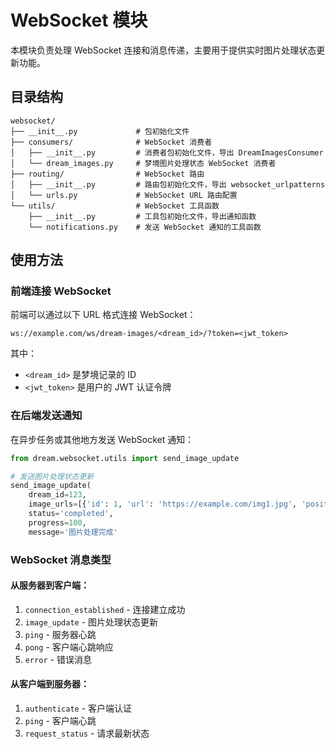 # WebSocket 模块

本模块负责处理 WebSocket 连接和消息传递，主要用于提供实时图片处理状态更新功能。

## 目录结构

```
websocket/
├── __init__.py             # 包初始化文件
├── consumers/              # WebSocket 消费者
│   ├── __init__.py         # 消费者包初始化文件，导出 DreamImagesConsumer
│   └── dream_images.py     # 梦境图片处理状态 WebSocket 消费者
├── routing/                # WebSocket 路由
│   ├── __init__.py         # 路由包初始化文件，导出 websocket_urlpatterns
│   └── urls.py             # WebSocket URL 路由配置
└── utils/                  # WebSocket 工具函数
    ├── __init__.py         # 工具包初始化文件，导出通知函数
    └── notifications.py    # 发送 WebSocket 通知的工具函数
```

## 使用方法

### 前端连接 WebSocket

前端可以通过以下 URL 格式连接 WebSocket：

```
ws://example.com/ws/dream-images/<dream_id>/?token=<jwt_token>
```

其中：

- `<dream_id>` 是梦境记录的 ID
- `<jwt_token>` 是用户的 JWT 认证令牌

### 在后端发送通知

在异步任务或其他地方发送 WebSocket 通知：

```python
from dream.websocket.utils import send_image_update

# 发送图片处理状态更新
send_image_update(
    dream_id=123,
    image_urls=[{'id': 1, 'url': 'https://example.com/img1.jpg', 'position': 0}],
    status='completed',
    progress=100,
    message='图片处理完成'

```

### WebSocket 消息类型

#### 从服务器到客户端：

1. `connection_established` - 连接建立成功
2. `image_update` - 图片处理状态更新
3. `ping` - 服务器心跳
4. `pong` - 客户端心跳响应
5. `error` - 错误消息

#### 从客户端到服务器：

1. `authenticate` - 客户端认证
2. `ping` - 客户端心跳
3. `request_status` - 请求最新状态
